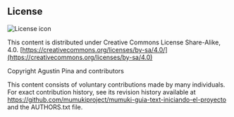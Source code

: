 ## License
![License icon](https://licensebuttons.net/l/by-sa/3.0/88x31.png)

This content is distributed under Creative Commons License Share-Alike, 4.0. [https://creativecommons.org/licenses/by-sa/4.0/](https://creativecommons.org/licenses/by-sa/4.0)

Copyright Agustin Pina and contributors

This content consists of voluntary contributions made by many
individuals. For exact contribution history, see its revision history
available at https://github.com/mumukiproject/mumuki-guia-text-iniciando-el-proyecto and the AUTHORS.txt file.

